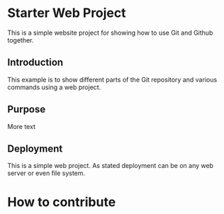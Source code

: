 # Starter Web Project

This is a simple website project for showing how to 
use Git and Github together.

## Introduction 

This example is to show different parts
of the Git repository and various commands
using a web project.

## Purpose

More text

## Deployment

This is a simple web project. As stated deployment
can be on any web server or even
file system.

# How to contribute